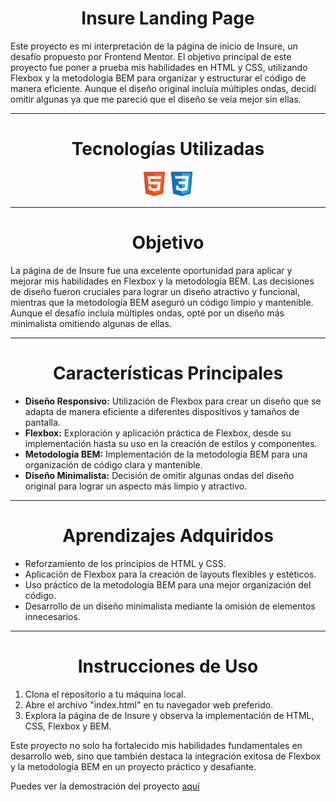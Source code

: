 <h1 align="center">Insure Landing Page</h1>
<p>Este proyecto es mi interpretación de la página de inicio de Insure, un desafío propuesto por Frontend Mentor. El objetivo principal de este proyecto fue poner a prueba mis habilidades en HTML y CSS, utilizando Flexbox y la metodología BEM para organizar y estructurar el código de manera eficiente. Aunque el diseño original incluía múltiples ondas, decidí omitir algunas ya que me pareció que el diseño se veía mejor sin ellas.</p>
<hr>
<h1 align="center">Tecnologías Utilizadas</h1>
<div align="center">
  <img src="https://github.com/devicons/devicon/blob/master/icons/html5/html5-original.svg" alt="HTML5" title="HTML5" width="40px">
  <img src="https://github.com/devicons/devicon/blob/master/icons/css3/css3-original.svg" alt="CSS3" title="CSS3" width="40px">
</div>
<hr>
<h1 align="center">Objetivo</h1>
<p>La página de de Insure fue una excelente oportunidad para aplicar y mejorar mis habilidades en Flexbox y la metodología BEM. Las decisiones de diseño fueron cruciales para lograr un diseño atractivo y funcional, mientras que la metodología BEM aseguró un código limpio y mantenible. Aunque el desafío incluía múltiples ondas, opté por un diseño más minimalista omitiendo algunas de ellas.</p>
<hr>
<h1 align="center">Características Principales</h1>
<ul>
  <li><b>Diseño Responsivo:</b> Utilización de Flexbox para crear un diseño que se adapta de manera eficiente a diferentes dispositivos y tamaños de pantalla.</li>
  <li><b>Flexbox:</b> Exploración y aplicación práctica de Flexbox, desde su implementación hasta su uso en la creación de estilos y componentes.</li>
  <li><b>Metodología BEM:</b> Implementación de la metodología BEM para una organización de código clara y mantenible.</li>
  <li><b>Diseño Minimalista:</b> Decisión de omitir algunas ondas del diseño original para lograr un aspecto más limpio y atractivo.</li>
</ul>
<hr>
<h1 align="center">Aprendizajes Adquiridos</h1>
<ul>
  <li>Reforzamiento de los principios de HTML y CSS.</li>
  <li>Aplicación de Flexbox para la creación de layouts flexibles y estéticos.</li>
  <li>Uso práctico de la metodología BEM para una mejor organización del código.</li>
  <li>Desarrollo de un diseño minimalista mediante la omisión de elementos innecesarios.</li>
</ul>
<hr>
<h1 align="center">Instrucciones de Uso</h1>
<ol>
  <li>Clona el repositorio a tu máquina local.</li>
  <li>Abre el archivo "index.html" en tu navegador web preferido.</li>
  <li>Explora la página de de Insure y observa la implementación de HTML, CSS, Flexbox y BEM.</li>
</ol>
<p>Este proyecto no solo ha fortalecido mis habilidades fundamentales en desarrollo web, sino que también destaca la integración exitosa de Flexbox y la metodología BEM en un proyecto práctico y desafiante.</p>
<p>Puedes ver la demostración del proyecto <a href="https://jordanmedinaortiz.github.io/InsureLandingPage/">aquí</a></p>
